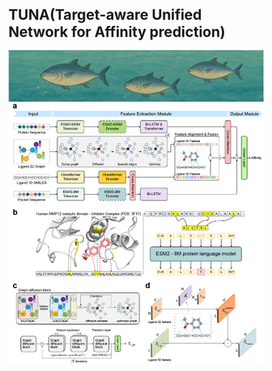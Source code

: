 
# TUNA(Target-aware Unified Network for Affinity prediction)
![header](images/head.png)
![main_fig](images/main_fig.png)

